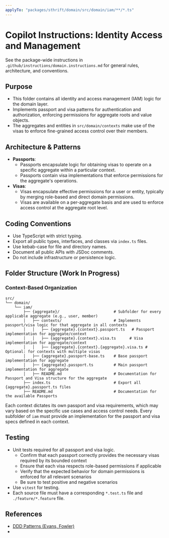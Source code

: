 ```yaml
---
applyTo: "packages/sthrift/domain/src/domain/iam/**/*.ts"
---
```


# Copilot Instructions: Identity Access and Management

See the package-wide instructions in `.github/instructions/domain.instructions.md` for general rules, architecture, and conventions.

## Purpose
- This folder contains all identity and access management (IAM) logic for the domain layer.
- Implements passport and visa patterns for authentication and authorization, enforcing permissions for aggregate roots and value objects.
- The aggregates and entities in `src/domain/contexts` make use of the visas to enforce fine-grained access control over their members.

## Architecture & Patterns
- **Passports**:  
    - Passports encapsulate logic for obtaining visas to operate on a specific aggregate within a particular context.
    - Passports contain visa implementations that enforce permissions for the aggregate's operations.
- **Visas**:  
    - Visas encapsulate effective permissions for a user or entity, typically by merging role-based and direct domain permissions.
    - Visas are available on a per-aggregate basis and are used to enforce access control at the aggregate root level.


## Coding Conventions
- Use TypeScript with strict typing.
- Export all public types, interfaces, and classes via `index.ts` files.
- Use kebab-case for file and directory names.
- Document all public APIs with JSDoc comments.
- Do not include infrastructure or persistence logic.

## Folder Structure (Work In Progress)

### Context-Based Organization
```
src/
└── domain/
    └── iam/
        ├── {aggregate}/                        # Subfolder for every applicable aggregate (e.g., user, member)
        │   ├── contexts/                       # Implements passport/visa logic for that aggregate in all contexts
        │   │   ├── {aggregate}.{context}.passport.ts   # Passport implementation for aggregate/context
        │   │   ├── {aggregate}.{context}.visa.ts      # Visa implementation for aggregate/context
        │   │   ├── {aggregate}.{context}.{aggregate}.visa.ts # Optional: for contexts with multiple visas
        │   ├── {aggregate}.passport-base.ts    # Base passport implementation for aggregate
        │   ├── {aggregate}.passport.ts         # Main passport implementation for aggregate
        │   ├── README.md                       # Documentation for Passport and Visa structure for the aggregate
        ├── index.ts                            # Export all {aggregate}.passport.ts files
        ├── README.md                           # Documentation for the available Passports
```

Each context dictates its own passport and visa requirements, which may vary based on the specific use cases and access control needs.
Every subfolder of `iam` must provide an implementation for the passport and visa specs defined in each context.

## Testing
- Unit tests required for all passport and visa logic. 
    - Confirm that each passport correctly provides the necessary visas required by its bounded context
    - Ensure that each visa respects role-based permissions if applicable
    - Verify that the expected behavior for domain permissions is enforced for all relevant scenarios
    - Be sure to test positive and negative scenarios
- Use `vitest` for testing.
- Each source file must have a corresponding `*.test.ts` file and `./feature/*.feature` file.

## References
- [DDD Patterns (Evans, Fowler)](https://martinfowler.com/bliki/DomainDrivenDesign.html)
-